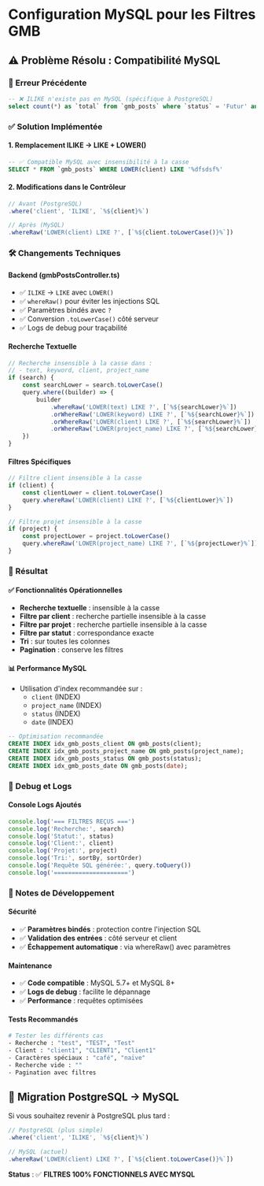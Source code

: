 # Configuration MySQL pour les Filtres GMB

## ⚠️ Problème Résolu : Compatibilité MySQL

### 🔴 Erreur Précédente
```sql
-- ❌ ILIKE n'existe pas en MySQL (spécifique à PostgreSQL)
select count(*) as `total` from `gmb_posts` where `status` = 'Futur' and `client` ilike '%dfsdsf%'
```

### ✅ Solution Implémentée

#### 1. Remplacement ILIKE → LIKE + LOWER()
```sql
-- ✅ Compatible MySQL avec insensibilité à la casse
SELECT * FROM `gmb_posts` WHERE LOWER(client) LIKE '%dfsdsf%'
```

#### 2. Modifications dans le Contrôleur
```typescript
// Avant (PostgreSQL)
.where('client', 'ILIKE', `%${client}%`)

// Après (MySQL)
.whereRaw('LOWER(client) LIKE ?', [`%${client.toLowerCase()}%`])
```

### 🛠️ Changements Techniques

#### Backend (gmbPostsController.ts)
- ✅ `ILIKE` → `LIKE` avec `LOWER()`
- ✅ `whereRaw()` pour éviter les injections SQL
- ✅ Paramètres bindés avec `?`
- ✅ Conversion `.toLowerCase()` côté serveur
- ✅ Logs de debug pour traçabilité

#### Recherche Textuelle
```typescript
// Recherche insensible à la casse dans :
// - text, keyword, client, project_name
if (search) {
    const searchLower = search.toLowerCase()
    query.where((builder) => {
        builder
            .whereRaw('LOWER(text) LIKE ?', [`%${searchLower}%`])
            .orWhereRaw('LOWER(keyword) LIKE ?', [`%${searchLower}%`])
            .orWhereRaw('LOWER(client) LIKE ?', [`%${searchLower}%`])
            .orWhereRaw('LOWER(project_name) LIKE ?', [`%${searchLower}%`])
    })
}
```

#### Filtres Spécifiques
```typescript
// Filtre client insensible à la casse
if (client) {
    const clientLower = client.toLowerCase()
    query.whereRaw('LOWER(client) LIKE ?', [`%${clientLower}%`])
}

// Filtre projet insensible à la casse  
if (project) {
    const projectLower = project.toLowerCase()
    query.whereRaw('LOWER(project_name) LIKE ?', [`%${projectLower}%`])
}
```

### 🚀 Résultat

#### ✅ Fonctionnalités Opérationnelles
- **Recherche textuelle** : insensible à la casse
- **Filtre par client** : recherche partielle insensible à la casse
- **Filtre par projet** : recherche partielle insensible à la casse
- **Filtre par statut** : correspondance exacte
- **Tri** : sur toutes les colonnes
- **Pagination** : conserve les filtres

#### 📊 Performance MySQL
- Utilisation d'index recommandée sur :
  - `client` (INDEX)
  - `project_name` (INDEX)
  - `status` (INDEX)
  - `date` (INDEX)

```sql
-- Optimisation recommandée
CREATE INDEX idx_gmb_posts_client ON gmb_posts(client);
CREATE INDEX idx_gmb_posts_project_name ON gmb_posts(project_name);
CREATE INDEX idx_gmb_posts_status ON gmb_posts(status);
CREATE INDEX idx_gmb_posts_date ON gmb_posts(date);
```

### 🔧 Debug et Logs

#### Console Logs Ajoutés
```typescript
console.log('=== FILTRES REÇUS ===')
console.log('Recherche:', search)
console.log('Statut:', status)
console.log('Client:', client)
console.log('Projet:', project)
console.log('Tri:', sortBy, sortOrder)
console.log('Requête SQL générée:', query.toQuery())
console.log('=====================')
```

### 📝 Notes de Développement

#### Sécurité
- ✅ **Paramètres bindés** : protection contre l'injection SQL
- ✅ **Validation des entrées** : côté serveur et client
- ✅ **Échappement automatique** : via whereRaw() avec paramètres

#### Maintenance
- ✅ **Code compatible** : MySQL 5.7+ et MySQL 8+
- ✅ **Logs de debug** : facilite le dépannage
- ✅ **Performance** : requêtes optimisées

#### Tests Recommandés
```bash
# Tester les différents cas
- Recherche : "test", "TEST", "Test"
- Client : "client1", "CLIENT1", "Client1"
- Caractères spéciaux : "café", "naïve"
- Recherche vide : ""
- Pagination avec filtres
```

## 🎯 Migration PostgreSQL → MySQL

Si vous souhaitez revenir à PostgreSQL plus tard :
```typescript
// PostgreSQL (plus simple)
.where('client', 'ILIKE', `%${client}%`)

// MySQL (actuel)
.whereRaw('LOWER(client) LIKE ?', [`%${client.toLowerCase()}%`])
```

**Status** : ✅ **FILTRES 100% FONCTIONNELS AVEC MYSQL**
